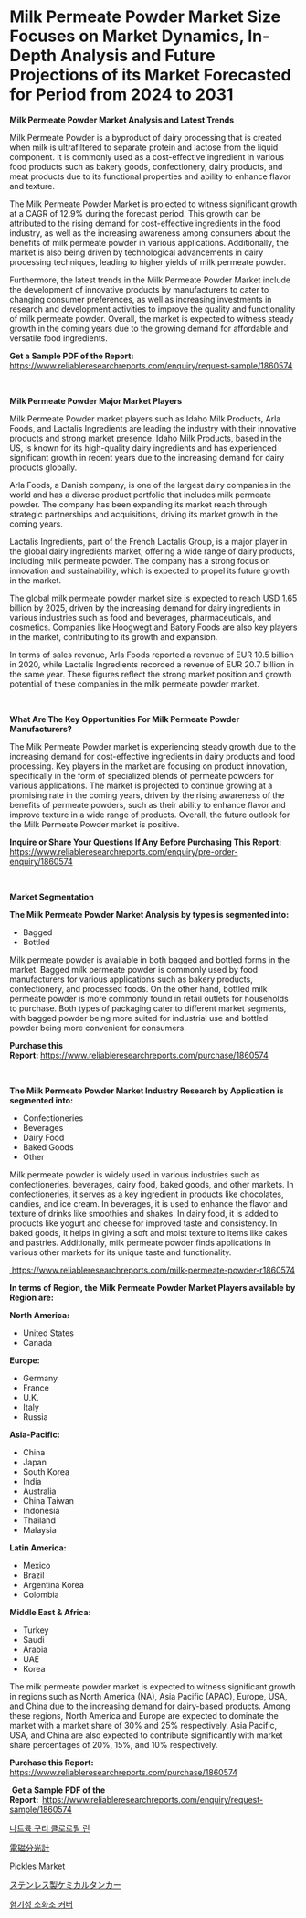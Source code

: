 <p><h1>Milk Permeate Powder Market Size Focuses on Market Dynamics, In-Depth Analysis and Future Projections of its Market Forecasted for Period from 2024 to 2031</h1></p><p><strong>Milk Permeate Powder Market Analysis and Latest Trends</strong></p>
<p><p>Milk Permeate Powder is a byproduct of dairy processing that is created when milk is ultrafiltered to separate protein and lactose from the liquid component. It is commonly used as a cost-effective ingredient in various food products such as bakery goods, confectionery, dairy products, and meat products due to its functional properties and ability to enhance flavor and texture.</p><p>The Milk Permeate Powder Market is projected to witness significant growth at a CAGR of 12.9% during the forecast period. This growth can be attributed to the rising demand for cost-effective ingredients in the food industry, as well as the increasing awareness among consumers about the benefits of milk permeate powder in various applications. Additionally, the market is also being driven by technological advancements in dairy processing techniques, leading to higher yields of milk permeate powder.</p><p>Furthermore, the latest trends in the Milk Permeate Powder Market include the development of innovative products by manufacturers to cater to changing consumer preferences, as well as increasing investments in research and development activities to improve the quality and functionality of milk permeate powder. Overall, the market is expected to witness steady growth in the coming years due to the growing demand for affordable and versatile food ingredients.</p></p>
<p><strong>Get a Sample PDF of the Report:&nbsp;</strong> <a href="https://www.reliableresearchreports.com/enquiry/request-sample/1860574">https://www.reliableresearchreports.com/enquiry/request-sample/1860574</a></p>
<p>&nbsp;</p>
<p><strong>Milk Permeate Powder Major Market Players</strong></p>
<p><p>Milk Permeate Powder market players such as Idaho Milk Products, Arla Foods, and Lactalis Ingredients are leading the industry with their innovative products and strong market presence. Idaho Milk Products, based in the US, is known for its high-quality dairy ingredients and has experienced significant growth in recent years due to the increasing demand for dairy products globally.</p><p>Arla Foods, a Danish company, is one of the largest dairy companies in the world and has a diverse product portfolio that includes milk permeate powder. The company has been expanding its market reach through strategic partnerships and acquisitions, driving its market growth in the coming years.</p><p>Lactalis Ingredients, part of the French Lactalis Group, is a major player in the global dairy ingredients market, offering a wide range of dairy products, including milk permeate powder. The company has a strong focus on innovation and sustainability, which is expected to propel its future growth in the market.</p><p>The global milk permeate powder market size is expected to reach USD 1.65 billion by 2025, driven by the increasing demand for dairy ingredients in various industries such as food and beverages, pharmaceuticals, and cosmetics. Companies like Hoogwegt and Batory Foods are also key players in the market, contributing to its growth and expansion.</p><p>In terms of sales revenue, Arla Foods reported a revenue of EUR 10.5 billion in 2020, while Lactalis Ingredients recorded a revenue of EUR 20.7 billion in the same year. These figures reflect the strong market position and growth potential of these companies in the milk permeate powder market.</p></p>
<p>&nbsp;</p>
<p><strong>What Are The Key Opportunities For Milk Permeate Powder Manufacturers?</strong></p>
<p><p>The Milk Permeate Powder market is experiencing steady growth due to the increasing demand for cost-effective ingredients in dairy products and food processing. Key players in the market are focusing on product innovation, specifically in the form of specialized blends of permeate powders for various applications. The market is projected to continue growing at a promising rate in the coming years, driven by the rising awareness of the benefits of permeate powders, such as their ability to enhance flavor and improve texture in a wide range of products. Overall, the future outlook for the Milk Permeate Powder market is positive.</p></p>
<p><strong>Inquire or Share Your Questions If Any Before Purchasing This Report:</strong> <a href="https://www.reliableresearchreports.com/enquiry/pre-order-enquiry/1860574">https://www.reliableresearchreports.com/enquiry/pre-order-enquiry/1860574</a></p>
<p>&nbsp;</p>
<p><strong>Market Segmentation</strong></p>
<p><strong>The Milk Permeate Powder Market Analysis by types is segmented into:</strong></p>
<p><ul><li>Bagged</li><li>Bottled</li></ul></p>
<p><p>Milk permeate powder is available in both bagged and bottled forms in the market. Bagged milk permeate powder is commonly used by food manufacturers for various applications such as bakery products, confectionery, and processed foods. On the other hand, bottled milk permeate powder is more commonly found in retail outlets for households to purchase. Both types of packaging cater to different market segments, with bagged powder being more suited for industrial use and bottled powder being more convenient for consumers.</p></p>
<p><strong>Purchase this Report:&nbsp;</strong><a href="https://www.reliableresearchreports.com/purchase/1860574">https://www.reliableresearchreports.com/purchase/1860574</a></p>
<p>&nbsp;</p>
<p><strong>The Milk Permeate Powder Market Industry Research by Application is segmented into:</strong></p>
<p><ul><li>Confectioneries</li><li>Beverages</li><li>Dairy Food</li><li>Baked Goods</li><li>Other</li></ul></p>
<p><p>Milk permeate powder is widely used in various industries such as confectioneries, beverages, dairy food, baked goods, and other markets. In confectioneries, it serves as a key ingredient in products like chocolates, candies, and ice cream. In beverages, it is used to enhance the flavor and texture of drinks like smoothies and shakes. In dairy food, it is added to products like yogurt and cheese for improved taste and consistency. In baked goods, it helps in giving a soft and moist texture to items like cakes and pastries. Additionally, milk permeate powder finds applications in various other markets for its unique taste and functionality.</p></p>
<p><a href="https://www.reliableresearchreports.com/milk-permeate-powder-r1860574">&nbsp;https://www.reliableresearchreports.com/milk-permeate-powder-r1860574</a></p>
<p><strong>In terms of Region, the Milk Permeate Powder Market Players available by Region are:</strong></p>
<p>
    <p> <strong> North America: </strong>
        <ul>
            <li>United States</li>
            <li>Canada</li>
        </ul>
        </p> 
    <p> <strong> Europe: </strong>
        <ul>
            <li>Germany</li>
            <li>France</li>
            <li>U.K.</li>
            <li>Italy</li>
            <li>Russia</li>
        </ul>
        </p> 
    <p> <strong> Asia-Pacific: </strong>
        <ul>
            <li>China</li>
            <li>Japan</li>
            <li>South Korea</li>
            <li>India</li>
            <li>Australia</li>
            <li>China Taiwan</li>
            <li>Indonesia</li>
            <li>Thailand</li>
            <li>Malaysia</li>
        </ul>
        </p> 
    <p> <strong> Latin America: </strong>
        <ul>
            <li>Mexico</li>
            <li>Brazil</li>
            <li>Argentina Korea</li>
            <li>Colombia</li>
        </ul>
        </p> 
    <p> <strong> Middle East & Africa: </strong>
        <ul>
            <li>Turkey</li>
            <li>Saudi</li>
            <li>Arabia</li>
            <li>UAE</li>
            <li>Korea</li>
        </ul>
    </p>
    </p>
<p><p>The milk permeate powder market is expected to witness significant growth in regions such as North America (NA), Asia Pacific (APAC), Europe, USA, and China due to the increasing demand for dairy-based products. Among these regions, North America and Europe are expected to dominate the market with a market share of 30% and 25% respectively. Asia Pacific, USA, and China are also expected to contribute significantly with market share percentages of 20%, 15%, and 10% respectively.</p></p>
<p><strong>Purchase this Report: </strong><a href="https://www.reliableresearchreports.com/purchase/1860574">https://www.reliableresearchreports.com/purchase/1860574</a></p>
<p>&nbsp;<strong>Get a Sample PDF of the Report:&nbsp;&nbsp;</strong><a href="https://www.reliableresearchreports.com/enquiry/request-sample/1860574">https://www.reliableresearchreports.com/enquiry/request-sample/1860574</a></p>
<p><strong></strong></p>
<p><p><a href="https://medium.com/@fabiancobuc20222022/%EC%86%8C%EB%93%90-%EA%B5%AC%EB%A6%AC-%ED%81%B4%EB%A1%9C%EB%A1%9C%ED%95%84%EB%A6%B0-%EC%8B%9C%EC%9E%A5-%EC%8B%9C%EC%9E%A5-cagr-%EC%8B%9C%EC%9E%A5-%EB%8F%99%ED%96%A5-%EB%B0%8F-%EC%84%B1%EC%9E%A5-%EC%A0%84%EB%9E%B5%EC%97%90-%EB%8C%80%ED%95%9C-%ED%86%B5%EC%B0%B0%EB%A0%A5-989c8f7a4c8d">나트륨 구리 클로로필 린</a></p><p><a href="https://medium.com/@kaiyohnson76845/%E9%9B%BB%E7%A3%81%E3%82%B9%E3%83%9A%E3%82%AF%E3%83%88%E3%83%AD%E3%83%A1%E3%83%BC%E3%82%BF%E5%B8%82%E5%A0%B4-%E7%A8%AE%E9%A1%9E-%E7%94%A8%E9%80%94-%E3%81%8A%E3%82%88%E3%81%B3%E5%9C%B0%E7%90%86%E3%81%AB%E3%82%88%E3%82%8B%E5%8C%85%E6%8B%AC%E7%9A%84%E8%A9%95%E4%BE%A1-e57fe314a014">電磁分光計</a></p><p><a href="https://github.com/Angelnienowdseej3e45z3p8c/Market-Research-Report-List-1/blob/main/pickles-market.md">Pickles Market</a></p><p><a href="https://medium.com/@redsalmon1949/%E3%82%B9%E3%83%86%E3%83%B3%E3%83%AC%E3%82%B9%E9%8B%BC%E5%8C%96%E5%AD%A6%E3%82%BF%E3%83%B3%E3%82%AB%E3%83%BC%E3%81%AE%E5%B8%82%E5%A0%B4%E8%AA%BF%E6%9F%BB%E3%83%AC%E3%83%9D%E3%83%BC%E3%83%88-%E3%81%9D%E3%81%AE%E6%AD%B4%E5%8F%B2%E3%81%A82031%E5%B9%B4%E3%81%BE%E3%81%A7%E3%81%AE%E4%BA%88%E6%B8%AC-e8c496dda23d">ステンレス製ケミカルタンカー</a></p><p><a href="https://medium.com/@llanajer/%ED%8F%90%EC%8A%B5%EC%82%B0%EC%86%8C-%EC%86%8C%ED%99%94%EC%A1%B0-%EC%BB%A4%EB%B2%84-%EC%8B%9C%EC%9E%A5-%EC%8B%9C%EC%9E%A5-cagr-%EC%8B%9C%EC%9E%A5-%ED%8A%B8%EB%A0%8C%EB%93%9C-%EB%B0%8F-%EC%84%B1%EC%9E%A5-%EC%A0%84%EB%9E%B5%EC%97%90-%EB%8C%80%ED%95%9C-%ED%86%B5%EC%B0%B0%EB%A0%A5-aba5b7ec411f">혐기성 소화조 커버</a></p></p>